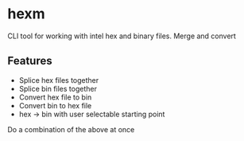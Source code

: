 # hexm
CLI tool for working with intel hex and binary files.
Merge and convert

## Features

* Splice hex files together
* Splice bin files together
* Convert hex file to bin
* Convert bin to hex file
* hex -> bin with user selectable starting point

Do a combination of the above at once